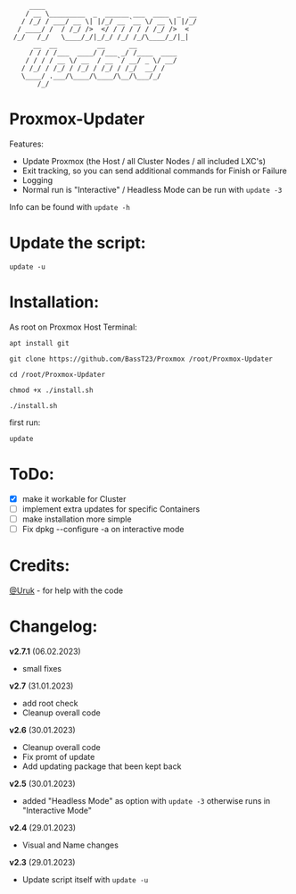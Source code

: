 ```
     ____
    / __ \_________  _  ______ ___  ____  _  __
   / /_/ / ___/ __ \| |/_/ __ `__ \/ __ \| |/_/
  / ____/ /  / /_/ />  </ / / / / / /_/ />  <
 /_/   /_/   \____/_/|_/_/ /_/ /_/\____/_/|_|
      __  __          __      __
     / / / /___  ____/ /___ _/ /____  ____
    / / / / __ \/ __  / __ `/ __/ _ \/ __/
   / /_/ / /_/ / /_/ / /_/ / /_/  __/ /
   \____/ .___/\____/\____/\__/\___/_/
       /_/
```


Proxmox-Updater
===============

Features:
- Update Proxmox (the Host / all Cluster Nodes / all included LXC's)
- Exit tracking, so you can send additional commands for Finish or Failure
- Logging
- Normal run is "Interactive" / Headless Mode can be run with `update -3`

Info can be found with `update -h`


**Update the script:**
======================
`update -u`


**Installation:**
=================
As root on Proxmox Host Terminal:
```
apt install git
```
```
git clone https://github.com/BassT23/Proxmox /root/Proxmox-Updater
```
```
cd /root/Proxmox-Updater
```
```
chmod +x ./install.sh
```
```
./install.sh
```
first run:
```
update
```

ToDo:
=====
- [x] make it workable for Cluster
- [ ] implement extra updates for specific Containers
- [ ] make installation more simple
- [ ] Fix dpkg --configure -a on interactive mode

Credits:
========
[@Uruk](https://github.com/Uruknara) - for help with the code

Changelog:
==========

**v2.7.1** (06.02.2023)

- small fixes

**v2.7** (31.01.2023)

- add root check
- Cleanup overall code

**v2.6** (30.01.2023)

- Cleanup overall code
- Fix promt of update
- Add updating package that been kept back

**v2.5** (30.01.2023)

- added "Headless Mode" as option with `update -3` otherwise runs in "Interactive Mode"

**v2.4** (29.01.2023)

- Visual and Name changes

**v2.3** (29.01.2023)

- Update script itself with `update -u`
